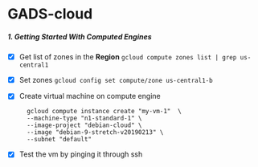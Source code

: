 # GADS-cloud

##### 1. Getting Started With Computed Engines

- [x] Get list of zones in the <b>Region</b>
  `gcloud compute zones list | grep us-central1`
  <br/>

- [x] Set zones
  `gcloud config set compute/zone us-central1-b`
  <br/>
  
- [x] Create virtual machine on compute engine
  ```
    gcloud compute instance create "my-vm-1"  \
    --machine-type "n1-standard-1" \
    --image-project "debian-cloud" \
    --image "debian-9-stretch-v20190213" \
    --subnet "default"
  ```

- [x] Test the vm by pinging it through ssh
